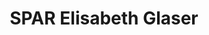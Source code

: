 ---
title: "SPAR Elisabeth Glaser"
url: /weissenkirchen-in-der-wachau/spar-elisabeth-glaser/
shop: Supermarkt
---